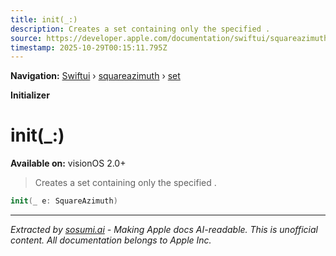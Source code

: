 ```yaml
---
title: init(_:)
description: Creates a set containing only the specified .
source: https://developer.apple.com/documentation/swiftui/squareazimuth/set/init(_:)
timestamp: 2025-10-29T00:15:11.795Z
---
```


**Navigation:** [Swiftui](/documentation/swiftui) › [squareazimuth](/documentation/swiftui/squareazimuth) › [set](/documentation/swiftui/squareazimuth/set)

**Initializer**

# init(_:)

**Available on:** visionOS 2.0+

> Creates a set containing only the specified .

```swift
init(_ e: SquareAzimuth)
```

---

*Extracted by [sosumi.ai](https://sosumi.ai) - Making Apple docs AI-readable.*
*This is unofficial content. All documentation belongs to Apple Inc.*
